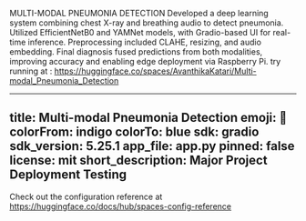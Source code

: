 MULTI-MODAL PNEUMONIA DETECTION
Developed a deep learning system combining chest X-ray and breathing audio to detect pneumonia. Utilized EfficientNetB0 and YAMNet models, with Gradio-based UI for real-time inference. Preprocessing included CLAHE, resizing, and audio embedding. Final diagnosis fused predictions from both modalities, improving accuracy and enabling edge deployment via Raspberry Pi.
try running at : https://huggingface.co/spaces/AvanthikaKatari/Multi-modal_Pneumonia_Detection



---
title: Multi-modal Pneumonia Detection
emoji: 🐠
colorFrom: indigo
colorTo: blue
sdk: gradio
sdk_version: 5.25.1
app_file: app.py
pinned: false
license: mit
short_description: Major Project Deployment Testing
---

Check out the configuration reference at https://huggingface.co/docs/hub/spaces-config-reference

